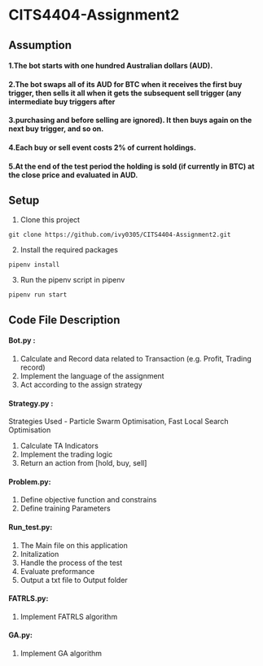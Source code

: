 # CITS4404-Assignment2
## Assumption
#### 1.The bot starts with one hundred Australian dollars (AUD).
#### 2.The bot swaps all of its AUD for BTC when it receives the first buy trigger, then sells it all when it gets the subsequent sell trigger (any intermediate buy triggers after
#### 3.purchasing and before selling are ignored). It then buys again on the next buy trigger, and so on.
#### 4.Each buy or sell event costs 2% of current holdings.
#### 5.At the end of the test period the holding is sold (if currently in BTC) at the close price and evaluated in AUD.
## Setup
1. Clone this project
```
git clone https://github.com/ivy0305/CITS4404-Assignment2.git
```
2. Install the required packages
```
pipenv install
```
3. Run the pipenv script in pipenv
```
pipenv run start
```

## Code File Description
#### Bot.py : 
1.	Calculate and Record data related to Transaction (e.g. Profit, Trading record)
2.	Implement the language of the assignment
3.	Act according to the assign strategy
#### Strategy.py :
Strategies Used - Particle Swarm Optimisation, Fast Local Search Optimisation
1.	Calculate TA Indicators
2.	Implement the trading logic
3.	Return an action from [hold, buy, sell]
#### Problem.py:
1.	Define objective function and constrains
2.	Define training Parameters
#### Run_test.py:
1.	The Main file on this application
2.	Initalization
3.	Handle the process of the test
4.	Evaluate preformance
5.	Output a txt file to Output folder
#### FATRLS.py:
1.  Implement FATRLS algorithm
#### GA.py:
1.  Implement GA algorithm
